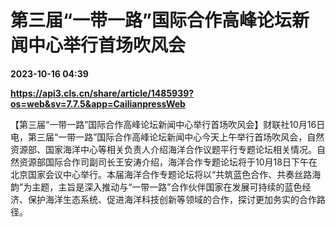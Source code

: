 # 第三届“一带一路”国际合作高峰论坛新闻中心举行首场吹风会

**2023-10-16 04:39**

**https://api3.cls.cn/share/article/1485939?os=web&sv=7.7.5&app=CailianpressWeb**

【第三届“一带一路”国际合作高峰论坛新闻中心举行首场吹风会】财联社10月16日电，第三届“一带一路”国际合作高峰论坛新闻中心今天上午举行首场吹风会，自然资源部、国家海洋中心等相关负责人介绍海洋合作议题平行专题论坛相关情况。自然资源部国际合作司副司长王安涛介绍，海洋合作专题论坛将于10月18日下午在北京国家会议中心举行。本届海洋合作专题论坛将以“共筑蓝色合作、共奏丝路海韵”为主题，主旨是深入推动与“一带一路”合作伙伴国家在发展可持续的蓝色经济、保护海洋生态系统、促进海洋科技创新等领域的合作，探讨更加务实的合作路径。